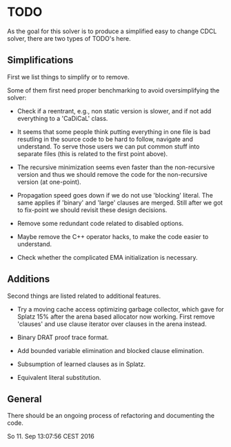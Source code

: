 # TODO

As the goal for this solver is to produce a simplified easy to change CDCL
solver, there are two types of TODO's here.

## Simplifications

First we list things to simplify or to remove.

Some of them first need proper benchmarking to avoid oversimplifying the solver:

  - Check if a reentrant, e.g., non static version is slower, and if not add
    everything to a 'CaDiCaL' class.

  - It seems that some people think putting everything in one file is bad
    resutling in the source code to be hard to follow, navigate and
    understand.  To serve those users we can put common stuff into separate
    files (this is related to the first point above).

  - The recursive minimization seems even faster than the non-recursive
    version and thus we should remove the code for the non-recursive version
    (at one-point).

  - Propagation speed goes down if we do not use 'blocking' literal.  The
    same applies if 'binary' and 'large' clauses are merged.  Still after
    we got to fix-point we should revisit these design decisions.

  - Remove some redundant code related to disabled options.

  - Maybe remove the C++ operator hacks, to make the code easier to
    understand.

  - Check whether the complicated EMA initialization is necessary.

## Additions

Second things are listed related to additional features.
  
  - Try a moving cache access optimizing garbage collector, which gave for
    Splatz 15% after the arena based allocator now working.  First remove
    'clauses' and use clause iterator over clauses in the arena instead.

  - Binary DRAT proof trace format.

  - Add bounded variable elimination and blocked clause elimination.

  - Subsumption of learned clauses as in Splatz.

  - Equivalent literal substitution.

## General

There should be an ongoing process of refactoring and documenting the code.


So 11. Sep 13:07:56 CEST 2016
